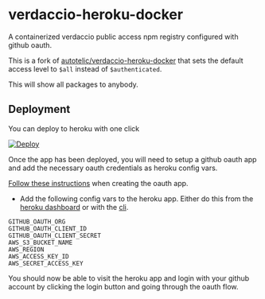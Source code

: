 # verdaccio-heroku-docker

A containerized verdaccio public access npm registry configured with github oauth.

This is a fork of [autotelic/verdaccio-heroku-docker](https://github.com/autotelic/verdaccio-heroku-docker) that
sets the default access level to `$all` instead of `$authenticated`.

This will show all packages to anybody.

## Deployment

You can deploy to heroku with one click

[![Deploy](https://www.herokucdn.com/deploy/button.svg)](https://heroku.com/deploy)

Once the app has been deployed, you will need to setup a github oauth app and add the necessary
oauth credentials as heroku config vars.

[Follow these instructions](https://github.com/n4bb12/verdaccio-github-oauth-ui#github-config) when
creating the oauth app.

- Add the following config vars to the heroku app. Either do this from the [heroku dashboard](https://devcenter.heroku.com/articles/config-vars#using-the-heroku-dashboard)
or with the [cli](https://devcenter.heroku.com/articles/config-vars#using-the-heroku-cli).

```
GITHUB_OAUTH_ORG
GITHUB_OAUTH_CLIENT_ID
GITHUB_OAUTH_CLIENT_SECRET
AWS_S3_BUCKET_NAME
AWS_REGION
AWS_ACCESS_KEY_ID
AWS_SECRET_ACCESS_KEY
```

You should now be able to visit the heroku app and login with your github account by clicking the
login button and going through the oauth flow.
